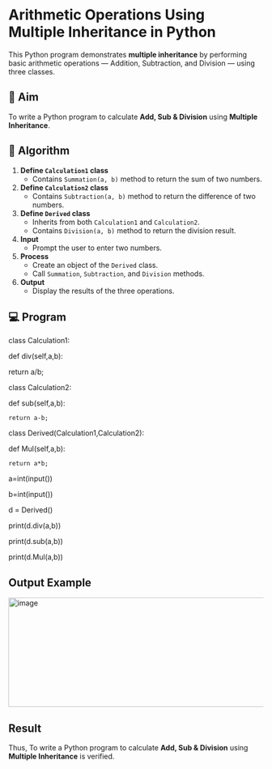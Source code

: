 # Arithmetic Operations Using Multiple Inheritance in Python

This Python program demonstrates **multiple inheritance** by performing basic arithmetic operations — Addition, Subtraction, and Division — using three classes.

## 🎯 Aim

To write a Python program to calculate **Add, Sub & Division** using **Multiple Inheritance**.

## 🧠 Algorithm

1. **Define `Calculation1` class**
   - Contains `Summation(a, b)` method to return the sum of two numbers.
2. **Define `Calculation2` class**
   - Contains `Subtraction(a, b)` method to return the difference of two numbers.
3. **Define `Derived` class**
   - Inherits from both `Calculation1` and `Calculation2`.
   - Contains `Division(a, b)` method to return the division result.
4. **Input**
   - Prompt the user to enter two numbers.
5. **Process**
   - Create an object of the `Derived` class.
   - Call `Summation`, `Subtraction`, and `Division` methods.
6. **Output**
   - Display the results of the three operations.

## 💻 Program 
class Calculation1:

def div(self,a,b):  
   
   return a/b;  

class Calculation2:

def sub(self,a,b):  
    
    return a-b;  

class Derived(Calculation1,Calculation2):

def Mul(self,a,b):  
    
    return a*b;  

a=int(input()) 

b=int(input())

d = Derived()

print(d.div(a,b))

print(d.sub(a,b))

print(d.Mul(a,b))

## Output Example
<img width="568" height="216" alt="image" src="https://github.com/user-attachments/assets/9564e0fe-eeda-4769-b010-eb8ce53dabe4" />

## Result
Thus, To write a Python program to calculate **Add, Sub & Division** using **Multiple Inheritance** is verified.
